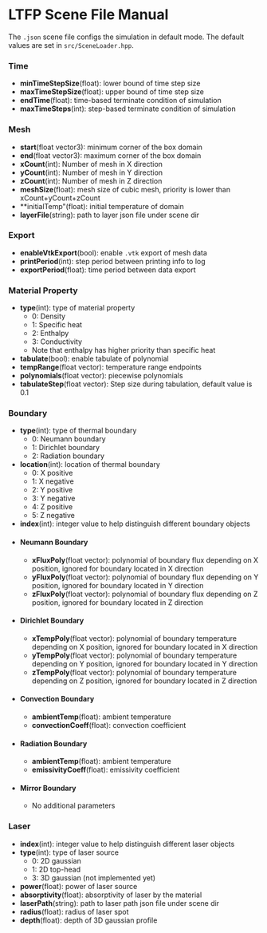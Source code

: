 # LTFP Scene File Manual

The `.json` scene file configs the simulation in default mode. The default values are set in `src/SceneLoader.hpp`.

### Time
- **minTimeStepSize**(float): lower bound of time step size
- **maxTimeStepSize**(float): upper bound of time step size
- **endTime**(float): time-based terminate condition of simulation
- **maxTimeSteps**(int): step-based terminate condition of simulation

### Mesh 
- **start**(float vector3): minimum corner of the box domain
- **end**(float vector3): maximum corner of the box domain
- **xCount**(int): Number of mesh in X direction
- **yCount**(int): Number of mesh in Y direction
- **zCount**(int): Number of mesh in Z direction
- **meshSize**(float): mesh size of cubic mesh, priority is lower than xCount+yCount+zCount
- **initialTemp"(float): initial temperature of domain
- **layerFile**(string): path to layer json file under scene dir

### Export
- **enableVtkExport**(bool): enable `.vtk` export of mesh data
- **printPeriod**(int): step period between printing info to log 
- **exportPeriod**(float): time period between data export

### Material Property
- **type**(int): type of material property
  - 0: Density
  - 1: Specific heat
  - 2: Enthalpy
  - 3: Conductivity
  - Note that enthalpy has higher priority than specific heat
- **tabulate**(bool): enable tabulate of polynomial
- **tempRange**(float vector): temperature range endpoints
- **polynomials**(float vector): piecewise polynomials
- **tabulateStep**(float vector): Step size during tabulation, default value is 0.1

### Boundary
- **type**(int): type of thermal boundary
    - 0: Neumann boundary
    - 1: Dirichlet boundary
    - 2: Radiation boundary
- **location**(int): location of thermal boundary
    - 0: X positive
    - 1: X negative
    - 2: Y positive
    - 3: Y negative
    - 4: Z positive
    - 5: Z negative
- **index**(int): integer value to help distinguish different boundary objects
- #### Neumann Boundary
  - **xFluxPoly**(float vector): polynomial of boundary flux depending on X position, ignored for boundary located in X direction
  - **yFluxPoly**(float vector): polynomial of boundary flux depending on Y position, ignored for boundary located in Y direction
  - **zFluxPoly**(float vector): polynomial of boundary flux depending on Z position, ignored for boundary located in Z direction
- #### Dirichlet Boundary
  - **xTempPoly**(float vector): polynomial of boundary temperature depending on X position, ignored for boundary located in X direction
  - **yTempPoly**(float vector): polynomial of boundary temperature depending on Y position, ignored for boundary located in Y direction
  - **zTempPoly**(float vector): polynomial of boundary temperature depending on Z position, ignored for boundary located in Z direction
- #### Convection Boundary
  - **ambientTemp**(float): ambient temperature
  - **convectionCoeff**(float): convection coefficient
- #### Radiation Boundary
  - **ambientTemp**(float): ambient temperature
  - **emissivityCoeff**(float): emissivity coefficient
- #### Mirror Boundary
  - No additional parameters

### Laser
- **index**(int): integer value to help distinguish different laser objects
- **type**(int): type of laser source
  - 0: 2D gaussian
  - 1: 2D top-head
  - 3: 3D gaussian (not implemented yet)
- **power**(float): power of laser source
- **absorptivity**(float): absorptivity of laser by the material
- **laserPath**(string): path to laser path json file under scene dir
- **radius**(float): radius of laser spot
- **depth**(float): depth of 3D gaussian profile
